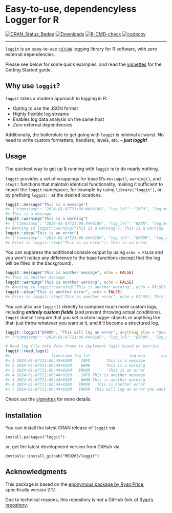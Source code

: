 # Easy-to-use, dependencyless Logger for R

<!-- badges: start -->

[![CRAN_Status_Badge](http://www.r-pkg.org/badges/version/loggit)](https://cran.r-project.org/package=loggit)
[![Downloads](https://cranlogs.r-pkg.org/badges/grand-total/loggit)](https://cran.r-project.org/package=loggit)
[![R-CMD-check](https://github.com/MEO265/loggit_private/actions/workflows/R-CMD-check.yaml/badge.svg)](https://github.com/MEO265/loggit_private/actions/workflows/R-CMD-check.yaml)
[![codecov](https://codecov.io/gh/MEO265/loggit_private/graph/badge.svg?token=DGPQGD4DUH)](https://codecov.io/gh/MEO265/loggit_private)
<!-- badges: end -->

------------------------------------------------------------------------

`loggit` is an easy-to-use
[`ndJSON`](https://github.com/ndjson/ndjson-spec) logging library for R
software, with *zero* external dependencies.

Please see below for some quick examples, and read the
[vignettes](https://cran.r-project.org/web/packages/loggit/vignettes/)
for the Getting Started guide.

## Why use `loggit`?

`loggit` takes a modern approach to logging in R:

- Opting to use the JSON format
- Highly flexible log streams
- Enables log data analysis on the same host
- *Zero* external dependencies

Additionally, the boilerplate to get going with `loggit` is minimal at
worst. No need to write custom formatters, handlers, levels, etc. –
***just loggit!***

## Usage

The quickest way to get up & running with `loggit` is to do nearly
nothing.

`loggit` provides a set of wrappings for base R’s `message()`,
`warning()`, and `stop()` functions that maintain identical
functionality, making it sufficient to import the `loggit` namespace,
for example by using `library("loggit")`, or by prefixing `loggit::` at
the desired locations.

``` r
loggit::message("This is a message")
#> {"timestamp": "2024-01-07T21:06:44+0100", "log_lvl": "INFO", "log_msg": "This is a message"}
#> This is a message
loggit::warning("This is a warning")
#> {"timestamp": "2024-01-07T21:06:44+0100", "log_lvl": "WARN", "log_msg": "This is a warning"}
#> Warning in loggit::warning("This is a warning"): This is a warning
loggit::stop("This is an error")
#> {"timestamp": "2024-01-07T21:06:44+0100", "log_lvl": "ERROR", "log_msg": "This is an error"}
#> Error in loggit::stop("This is an error"): This is an error
```

You can suppress the additional console output by using `echo = FALSE`
and you won’t notice any difference to the base functions (except that
the log will be filled in the background).

``` r
loggit::message("This is another message", echo = FALSE)
#> This is another message
loggit::warning("This is another warning", echo = FALSE)
#> Warning in loggit::warning("This is another warning", echo = FALSE): This is another warning
loggit::stop("This is another error", echo = FALSE)
#> Error in loggit::stop("This is another error", echo = FALSE): This is another error
```

You can also use `loggit()` directly to compose much more custom logs,
including ***entirely custom fields*** (and prevent throwing actual
conditions). `loggit` doesn’t require that you set custom logger objects
or anything like that: just throw whatever you want at it, and it’ll
become a structured log.

``` r
loggit::loggit("ERROR", "This will log an error", anything_else = "you want to include")
#> {"timestamp": "2024-01-07T21:06:44+0100", "log_lvl": "ERROR", "log_msg": "This will log an error", "anything_else": "you want to include"}

# Read log file into data frame to implement logic based on entries
loggit::read_logs()
#>                  timestamp log_lvl                 log_msg       anything_else
#> 1 2024-01-07T21:06:44+0100    INFO       This is a message                    
#> 2 2024-01-07T21:06:44+0100    WARN       This is a warning                    
#> 3 2024-01-07T21:06:44+0100   ERROR        This is an error                    
#> 4 2024-01-07T21:06:44+0100    INFO This is another message                    
#> 5 2024-01-07T21:06:44+0100    WARN This is another warning                    
#> 6 2024-01-07T21:06:44+0100   ERROR   This is another error                    
#> 7 2024-01-07T21:06:44+0100   ERROR  This will log an error you want to include
```

Check out the
[vignettes](https://cran.r-project.org/web/packages/loggit/vignettes/)
for more details.

## Installation

You can install the latest CRAN release of `loggit` via

    install.packages("loggit")

or, get the latest development version from GitHub via

    devtools::install_github("MEO265/loggit")

## Acknowledgments

This package is based on the [eponymous package by Ryan
Price](https://github.com/ryapric/loggit), specifically version 2.1.1.

Due to technical reasons, this repository is not a GitHub fork of
[Ryan’s repository](https://github.com/ryapric/loggit).
